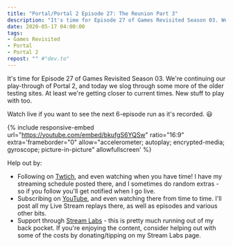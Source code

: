 ```yaml
---
title: "Portal/Portal 2 Episode 27: The Reunion Part 3"
description: "It's time for Episode 27 of Games Revisited Season 03. We're continuing our play-through of Portal 2, and today we slog through some more of the older testing sites. At least we're getting closer to current times. New stuff to play with too."
date: 2020-05-17 04:00:00
tags:
- Games Revisited
- Portal
- Portal 2
repost: "" #"dev.to"
---
```


It's time for Episode 27 of Games Revisited Season 03. We're continuing our play-through of Portal 2, and today we slog through some more of the older testing sites. At least we're getting closer to current times. New stuff to play with too.

Watch live if you want to see the next 6-episode run as it's recorded. :smiley:
<!--more-->

{% include responsive-embed url="https://youtube.com/embed/bkufgS6YQSw" ratio="16:9" extra='frameborder="0" allow="accelerometer; autoplay; encrypted-media; gyroscope; picture-in-picture" allowfullscreen' %}

Help out by:
 * Following on [Twtich](https://twitch.tv/AnonJr_Live), and even watching when you have time! I have my streaming schedule posted there, and I sometimes do random extras - so if you follow you'll get notified when I go live.
 * Subscribing on [YouTube](http://www.youtube.com/channel/UCXafqhKHbkSUIrq0LAuu0tw), and even watching there from time to time. I'll post all my Live Stream replays there, as well as episodes and various other bits.
 * Support through [Stream Labs](https://streamlabs.com/anonjr_live) - this is pretty much running out of my back pocket. If you're enjoying the content, consider helping out with some of the costs by donating/tipping on my Stream Labs page.